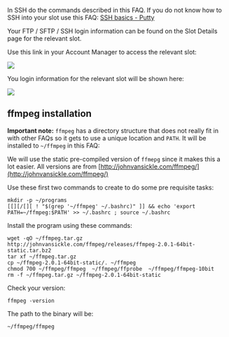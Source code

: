 
In SSH do the commands described in this FAQ. If you do not know how to SSH into your slot use this FAQ: [SSH basics - Putty](https://www.feralhosting.com/faq/view?question=12)

Your FTP / SFTP / SSH login information can be found on the Slot Details page for the relevant slot.

Use this link in your Account Manager to access the relevant slot:

![](https://raw.github.com/feralhosting/feralfilehosting/master/Feral%20Wiki/0%20Generic/slot_detail_link.png)

You login information for the relevant slot will be shown here:

![](https://raw.github.com/feralhosting/feralfilehosting/master/Feral%20Wiki/0%20Generic/slot_detail_ssh.png)

ffmpeg installation
---

**Important note:** `ffmpeg` has a directory structure that does not really fit in with other FAQs so it gets to use a unique location and `PATH`. It will be installed to `~/ffmpeg` in this FAQ:

We will use the static pre-compiled version of `ffmepg` since it makes this a lot easier. All versions are from [http://johnvansickle.com/ffmpeg/](http://johnvansickle.com/ffmpeg/)

Use these first two commands to create to do some pre requisite tasks:

~~~
mkdir -p ~/programs
[[][/[][ ! "$(grep '~/ffmpeg' ~/.bashrc)" ]] && echo 'export PATH=~/ffmpeg:$PATH' >> ~/.bashrc ; source ~/.bashrc
~~~

Install the program using these commands:

~~~
wget -qO ~/ffmpeg.tar.gz http://johnvansickle.com/ffmpeg/releases/ffmpeg-2.0.1-64bit-static.tar.bz2
tar xf ~/ffmpeg.tar.gz
cp ~/ffmpeg-2.0.1-64bit-static/. ~/ffmpeg
chmod 700 ~/ffmpeg/ffmpeg  ~/ffmpeg/ffprobe  ~/ffmpeg/ffmpeg-10bit
rm -f ~/ffmpeg.tar.gz ~/ffmpeg-2.0.1-64bit-static
~~~

Check your version:

~~~
ffmpeg -version
~~~

The path to the binary will be:

~~~
~/ffmpeg/ffmpeg
~~~



